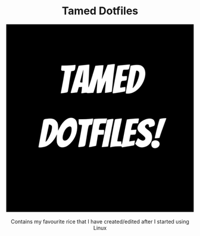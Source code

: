 <h1 align="center">Tamed Dotfiles</h1>
<p align="center">
<img src="logo.svg"
     alt="Markdown Monster icon"/>
</p>
<p align="center">Contains my favourite rice that I have created/edited after I started using Linux
  </p>
